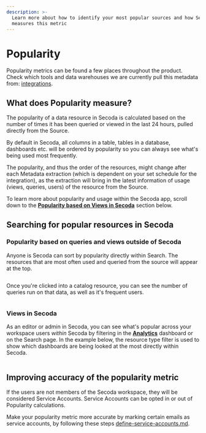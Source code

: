 ```yaml
---
description: >-
  Learn more about how to identify your most popular sources and how Secoda
  measures this metric
---
```


# Popularity

Popularity metrics can be found a few places throughout the product. Check which tools and data warehouses we are currently pull this metadata from: [integrations](../integrations/ "mention").

## What does Popularity measure?

The popularity of a data resource in Secoda is calculated based on the number of times it has been queried or viewed in the last 24 hours, pulled directly from the Source.

By default in Secoda, all columns in a table, tables in a database, dashboards etc. will be ordered by popularity so you can always see what's being used most frequently.

The popularity, and thus the order of the resources, might change after each Metadata extraction (which is dependent on your set schedule for the integration), as the extraction will bring in the latest information of usage (views, queries, users) of the resource from the Source.

To learn more about popularity and usage within the Secoda app, scroll down to the [**Popularity based on Views in Secoda**](popularity.md#popularity-based-on-views-in-secoda) section below.

## Searching for popular resources in Secoda

### Popularity based on queries and views outside of Secoda

Anyone is Secoda can sort by popularity directly within Search. The resources that are most often used and queried from the source will appear at the top.

<figure><img src="https://secoda-public-media-assets.s3.amazonaws.com/f21506e1-1f57-46fb-99c6-330bbb3ad3d2.gif" alt=""><figcaption></figcaption></figure>

Once you're clicked into a catalog resource, you can see the number of queries run on that data, as well as it's frequent users.

<figure><img src="https://secoda-public-media-assets.s3.amazonaws.com/0a26fb99-037a-43b6-bb48-83ca8a3b261c.png" alt=""><figcaption></figcaption></figure>

### Views in Secoda

As an editor or admin in Secoda, you can see what's popular across your workspace users _within_ Secoda by filtering in the [**Analytics**](analytics-dashboard.md) dashboard or on the Search page. In the example below, the resource type filter is used to show which dashboards are being looked at the most directly within Secoda.

<figure><img src="https://secoda-public-media-assets.s3.amazonaws.com/f4488105-2d15-4e98-ab44-dda05a13421e.gif" alt=""><figcaption></figcaption></figure>



## Improving accuracy of the popularity metric

If the users are not members of the Secoda workspace, they will be considered Service Accounts. Service Accounts can be opted in or out of Popularity calculations.

Make your popularity metric more accurate by marking certain emails as service accounts, by following these steps [define-service-accounts.md](../getting-started/secoda-as-an-admin/connect-your-data/define-service-accounts.md "mention").
